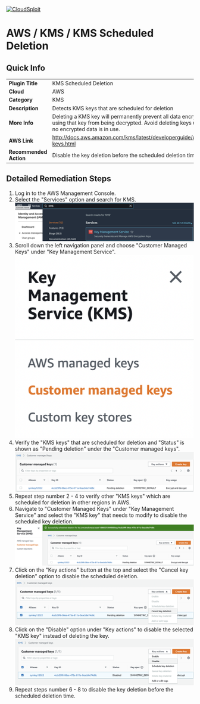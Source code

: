 [![CloudSploit](https://cloudsploit.com/img/logo-new-big-text-100.png "CloudSploit")](https://cloudsploit.com)

# AWS / KMS / KMS Scheduled Deletion

## Quick Info

| | |
|-|-|
| **Plugin Title** | KMS Scheduled Deletion |
| **Cloud** | AWS |
| **Category** | KMS |
| **Description** | Detects KMS keys that are scheduled for deletion |
| **More Info** | Deleting a KMS key will permanently prevent all data encrypted using that key from being decrypted. Avoid deleting keys unless no encrypted data is in use. |
| **AWS Link** | http://docs.aws.amazon.com/kms/latest/developerguide/deleting-keys.html |
| **Recommended Action** | Disable the key deletion before the scheduled deletion time. |

## Detailed Remediation Steps
1. Log in to the AWS Management Console.
2. Select the "Services" option and search for KMS. </br> <img src="/resources/aws/kms/kms-scheduled-deletion/step2.png"/>
3. Scroll down the left navigation panel and choose "Customer Managed Keys" under "Key Management Service".</br> <img src="/resources/aws/kms/kms-scheduled-deletion/step3.png"/>
4. Verify the "KMS keys" that are scheduled for deletion and "Status" is shown as "Pending deletion" under the "Customer managed keys".</br> <img src="/resources/aws/kms/kms-scheduled-deletion/step4.png"/>
5. Repeat step number 2 - 4 to verify other "KMS keys" which are scheduled for deletion in other regions in AWS.</br>
6. Navigate to "Customer Managed Keys" under "Key Management Service" and select the "KMS key" that needs to modify to disable the scheduled key deletion.</br> <img src="/resources/aws/kms/kms-scheduled-deletion/step6.png"/>
7. Click on the "Key actions" button at the top and select the "Cancel key deletion" option to disable the scheduled deletion.</br> <img src="/resources/aws/kms/kms-scheduled-deletion/step7.png"/>
8. Click on the "Disable" option under "Key actions" to disable the selected "KMS key" instead of deleting the key.</br> <img src="/resources/aws/kms/kms-scheduled-deletion/step8.png"/>
9. Repeat steps number 6 - 8 to disable the key deletion before the scheduled deletion time.</br>
